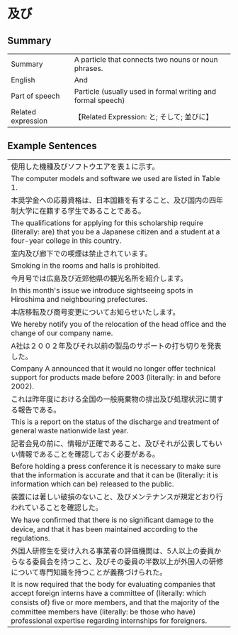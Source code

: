 # 及び

## Summary

<table><tr>   <td>Summary</td>   <td>A particle that connects two nouns or noun phrases.</td></tr><tr>   <td>English</td>   <td>And</td></tr><tr>   <td>Part of speech</td>   <td>Particle (usually used in formal writing and formal speech)</td></tr><tr>   <td>Related expression</td>   <td>【Related Expression: と; そして; 並びに】</td></tr></table>

## Example Sentences

<table><tr><td>使用した機種及びソフトウエアを表１に示す。</td></tr><tr><td>The computer models and software we used are listed in Table 1.</td></tr><tr><td>本奨学金への応募資格は、日本国籍を有すること、及び国内の四年制大学に在籍する学生であることである。</td></tr><tr><td>The qualifications for applying for this scholarship require (literally: are) that you be a Japanese citizen and a student at a four-year college in this country.</td></tr><tr><td>室内及び廊下での喫煙は禁止されています。</td></tr><tr><td>Smoking in the rooms and halls is prohibited.</td></tr><tr><td>今月号では広島及び近郊他県の観光名所を紹介します。</td></tr><tr><td>In this month's issue we introduce sightseeing spots in Hiroshima and neighbouring prefectures.</td></tr><tr><td>本店移転及び商号変更についてお知らせいたします。</td></tr><tr><td>We hereby notify you of the relocation of the head office and the change of our company name.</td></tr><tr><td>A社は２００２年及びそれ以前の製品のサポートの打ち切りを発表した。</td></tr><tr><td>Company A announced that it would no longer offer technical support for products made before 2003 (literally: in and before 2002).</td></tr><tr><td>これは昨年度における全国の一般廃棄物の排出及び処理状況に関する報告である。</td></tr><tr><td>This is a report on the status of the discharge and treatment of general waste nationwide last year.</td></tr><tr><td>記者会見の前に、情報が正確であること、及びそれが公表してもいい情報であることを確認しておく必要がある。</td></tr><tr><td>Before holding a press conference it is necessary to make sure that the information is accurate and that it can be (literally: it is information which can be) released to the public.</td></tr><tr><td>装置には著しい破損のないこと、及びメンテナンスが規定どおり行われていることを確認した。</td></tr><tr><td>We have conﬁrmed that there is no signiﬁcant damage to the device, and that it has been maintained according to the regulations.</td></tr><tr><td>外国人研修生を受け入れる事業者の評価機関は、5人以上の委員からなる委員会を持つこと、及びその委員の半数以上が外国人の研修について専門知識を持つことが義務づけられた。</td></tr><tr><td>It is now required that the body for evaluating companies that accept foreign interns have a committee of (literally: which consists of) ﬁve or more members, and that the majority of the committee members have (literally: be those who have) professional expertise regarding internships for foreigners.</td></tr></table>


